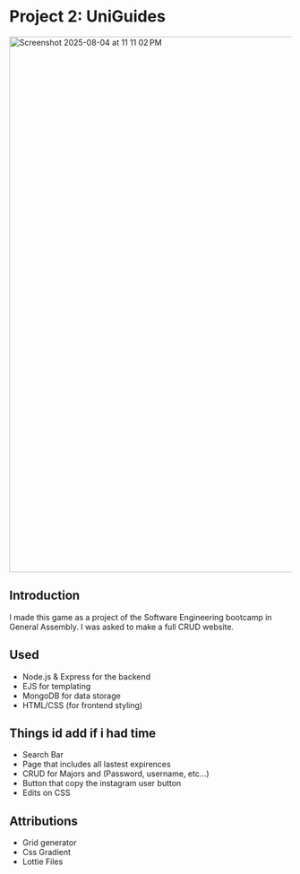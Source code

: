 # Project 2: UniGuides
<img width="1470" height="956" alt="Screenshot 2025-08-04 at 11 11 02 PM" src="https://github.com/user-attachments/assets/bb4785fc-baef-4191-8edf-7fe3b546fad2" />

## Introduction
I made this game as a project of the Software Engineering bootcamp in General Assembly. I was asked to make a full CRUD website.
## Used
- Node.js & Express for the backend
- EJS for templating
- MongoDB for data storage
- HTML/CSS (for frontend styling)
## Things id add if i had time
- Search Bar
- Page that includes all lastest expirences
- CRUD for Majors and (Password, username, etc...)
- Button that copy the instagram user button
- Edits on CSS
## Attributions
- Grid generator
- Css Gradient
- Lottie Files
